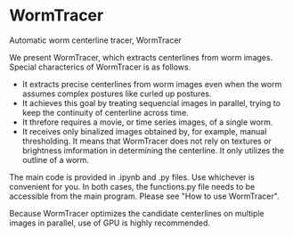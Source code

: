 # WormTracer
Automatic worm centerline tracer, WormTracer

We present WormTracer, which extracts centerlines from worm images.
Special characterics of WormTracer is as follows.
- It extracts precise centerlines from worm images even when the worm assumes complex postures like curled up postures.
- It achieves this goal by treating sequencial images in parallel, trying to keep the continuity of centerline across time.
- It threfore requires a movie, or time series images, of a single worm.
- It receives only binalized images obtained by, for example, manual thresholding. It means that WormTracer does not rely on textures or brightness imformation in determining the centerline. It only utilizes the outline of a worm. 

The main code is provided in .ipynb and .py files. Use whichever is convenient for you. In both cases, the functions.py file needs to be accessible from the main program. Please see "How to use WormTracer".

Because WormTracer optimizes the candidate centerlines on multiple images in parallel, use of GPU is highly recommended.



